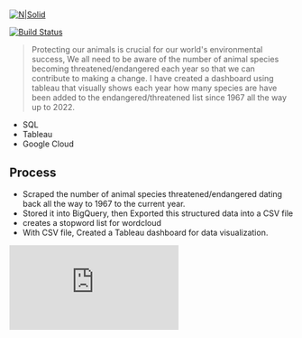 
# 


[![N|Solid](https://cldup.com/dTxpPi9lDf.thumb.png)](https://nodesource.com/products/nsolid)

[![Build Status](https://travis-ci.org/joemccann/dillinger.svg?branch=master)](https://travis-ci.org/joemccann/dillinger)

>Protecting our animals is crucial for our world's environmental success, We all need to be aware of the number of animal species becoming threatened/endangered each year so that we can contribute to making a change. I have created a dashboard using tableau that visually shows each year how many species are have been added to the endangered/threatened list since 1967 all the way up to 2022.

- SQL
- Tableau
- Google Cloud

## Process

- Scraped the number of animal species threatened/endangered dating back all the way to 1967 to the current year.
- Stored it into BigQuery, then Exported this structured data into a CSV file
- creates a stopword list for wordcloud
- With CSV file, Created a Tableau dashboard for data visualization.

![Alt Text](https://github.com/marcusdjr/species_extinction/files/9600453/Species.close.to.extinction.pdf)



